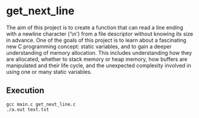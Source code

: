 # get_next_line 

The aim of this project is to create a function that can read a line ending with a newline character ('\n') from a file descriptor without knowing its size in advance.
One of the goals of this project is to learn about a fascinating new C programming concept: static variables, and to gain a deeper understanding of memory allocation.
This includes understanding how they are allocated, whether to stack memory or heap memory, how buffers are manipulated and their life cycle, and the unexpected complexity involved in using one or many static variables.

## Execution

    gcc main.c get_next_line.c
    ./a.out text.txt

